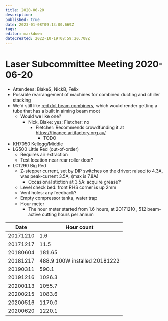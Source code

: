 ```yaml
---
title: 2020-06-20
description: 
published: true
date: 2023-01-08T09:13:00.669Z
tags: 
editor: markdown
dateCreated: 2022-10-19T08:59:20.708Z
---
```


# Laser Subcommittee Meeting 2020-06-20

-   Attendees: BlakeS, NickB, Felix
-   Possible rearrangement of machines for combined ducting and chiller stacking
-   We'd still like [red dot beam combiners](/subcommittee/laser-minutes-20191216), which would render getting a tube that has a built in aiming beam moot
    -   Would we like one?
        -   Nick, Blake: yes; Fletcher: no
            -   Fletcher: Recommends crowdfunding it at <https://finance.artifactory.org.au/>
                -   TODO
-   KH7050 Kellogg/Middle
-   LG500 Little Red (out-of-order)
    -   Requires air extraction
    -   Test location near rear roller door?
-   LC1290 Big Red
    -   Z-stepper current, set by DIP switches on the driver: raised to 4.3A, was peak-current 3.5A, (max is 7.8A)
        -   Occasional stiction at 3.5A: acquire grease?
    -   Level check bed: front RHS corner is up 2mm
    -   Vent holes: any feedback?
    -   Empty compressor tanks, water trap
    -   Hour meter
        -   The hour meter started from 1.6 hours, at 20171210 , 512 beam-active cutting hours per annum

| Date     | Hour count                    |
|----------|-------------------------------|
| 20171210 | 1.6                           |
| 20171217 | 11.5                          |
| 20180604 | 181.65                        |
| 20181217 | 488.9 100W installed 20181222 |
| 20190311 | 590.1                         |
| 20191216 | 1026.3                        |
| 20200113 | 1055.7                        |
| 20200215 | 1083.6                        |
| 20200516 | 1170.0                        |
| 20200620 | 1220.1                        |
